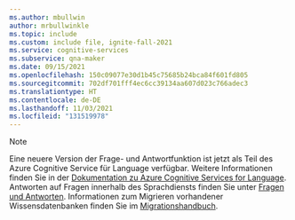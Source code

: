 ```yaml
---
ms.author: mbullwin
author: mrbullwinkle
ms.topic: include
ms.custom: include file, ignite-fall-2021
ms.service: cognitive-services
ms.subservice: qna-maker
ms.date: 09/15/2021
ms.openlocfilehash: 150c09077e30d1b45c75685b24bca84f601fd805
ms.sourcegitcommit: 702df701fff4ec6cc39134aa607d023c766adec3
ms.translationtype: HT
ms.contentlocale: de-DE
ms.lasthandoff: 11/03/2021
ms.locfileid: "131519978"
---
```

> [!NOTE]
> Eine neuere Version der Frage- und Antwortfunktion ist jetzt als Teil des Azure Cognitive Service für Language verfügbar. Weitere Informationen finden Sie in der [Dokumentation zu Azure Cognitive Services for Language](../../language-service/index.yml). Antworten auf Fragen innerhalb des Sprachdiensts finden Sie unter [Fragen und Antworten](../../language-service/question-answering/overview.md). Informationen zum Migrieren vorhandener Wissensdatenbanken finden Sie im [Migrationshandbuch](../../language-service/question-answering/how-to/migrate-qnamaker.md).
